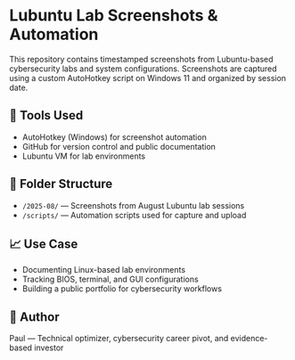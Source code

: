 # Lubuntu Lab Screenshots & Automation

This repository contains timestamped screenshots from Lubuntu-based cybersecurity labs and system configurations. Screenshots are captured using a custom AutoHotkey script on Windows 11 and organized by session date.

## 🔧 Tools Used
- AutoHotkey (Windows) for screenshot automation
- GitHub for version control and public documentation
- Lubuntu VM for lab environments

## 📂 Folder Structure
- `/2025-08/` — Screenshots from August Lubuntu lab sessions
- `/scripts/` — Automation scripts used for capture and upload

## 📈 Use Case
- Documenting Linux-based lab environments
- Tracking BIOS, terminal, and GUI configurations
- Building a public portfolio for cybersecurity workflows

## 🧠 Author
Paul — Technical optimizer, cybersecurity career pivot, and evidence-based investor
